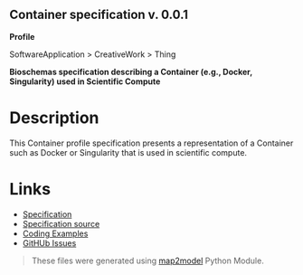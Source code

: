## Container specification v. 0.0.1 

**Profile** 

SoftwareApplication > CreativeWork > Thing

**Bioschemas specification describing a Container (e.g., Docker, Singularity) used in Scientific Compute** 

# Description 
This Container profile specification presents a representation of a Container such as Docker or Singularity that is used in scientific compute. 
# Links 
- [Specification](https://openschemas.github.io/specifications/Container/)
- [Specification source](Container.html)
- [Coding Examples](https://github.com/openschemas/specifications/tree/master/Container/tree/master/examples)
- [GitHUb Issues](https://github.com/openschemas/specifications/labels/type%3A%20Container)
> These files were generated using [map2model](https://github.com/openschemas/map2model) Python Module.